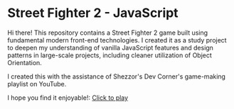 # Street Fighter 2 - JavaScript

Hi there! This repository contains a Street Fighter 2 game built using fundamental modern front-end technologies. I created it as a study project to deepen my understanding of vanilla JavaScript features and design patterns in large-scale projects, including cleaner utilization of Object Orientation.

I created this with the assistance of Shezzor's Dev Corner's game-making playlist on YouTube.

I hope you find it enjoyable!: [Click to play](https://iuritorres.github.io/street-fighter-2-javascript/)
